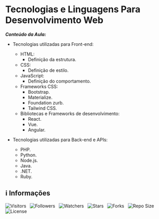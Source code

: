 <!-- Título -->
# Tecnologias e Linguagens Para Desenvolvimento Web

***Conteúdo da Aula:***

* Tecnologias utilizadas para Front-end:
  * HTML:
    * Definição da estrutura.
  * CSS:
    * Definição de estilo.
  * JavaScript:
    * Definição do comportamento.
  * Frameworks CSS:
    * Bootstrap.
    * Materialize.
    * Foundation zurb.
    * Tailwind CSS.
  * Bibliotecas e Frameworks de desenvolvimento:
    * React.
    * Vue.
    * Angular.

* Tecnologias utilizadas para Back-end e APIs:
  * PHP.
  * Python.
  * Node.js.
  * Java.
  * .NET.
  * Ruby.

<!-- Informações -->
## &#8505; Informações

![Visitors](https://api.visitorbadge.io/api/visitors?path=Devsgeeknerd%2Fcla-tec-lin-par-des-web-apl-web-apl-arq-fun-bas&label=Visitantes&labelColor=%23700070&labelStyle=none&countColor=%23000fff&style=plastic&color=%23ffffff "Total de Visitantes")
&nbsp;
![Followers](https://img.shields.io/github/followers/Devsgeeknerd?style=p&label=Seguidores&labelColor=800080&color=000fff "Total de Seguidores")
&nbsp;
![Watchers](https://img.shields.io/github/watchers/Devsgeeknerd/cla-tec-lin-par-des-web-apl-web-apl-arq-fun-bas?style=p&label=Observadores&labelColor=800080&color=000fff "Total de Observadores")
&nbsp;
![Stars](https://img.shields.io/github/stars/Devsgeeknerd/cla-tec-lin-par-des-web-apl-web-apl-arq-fun-bas?style=p&label=Estrelas&labelColor=800080&color=000fff "Total de Estrelas")
&nbsp;
![Forks](https://img.shields.io/github/forks/Devsgeeknerd/cla-tec-lin-par-des-web-apl-web-apl-arq-fun-bas?style=p&label=Bifurcações&labelColor=800080&color=000fff "Total de Bifurcações")
&nbsp;
![Repo Size](https://img.shields.io/github/repo-size/Devsgeeknerd/cla-tec-lin-par-des-web-apl-web-apl-arq-fun-bas?style=p&label=Tamanho&labelColor=800080&color=000fff "Tamanho do Repositório")
&nbsp;
![License](https://img.shields.io/github/license/Devsgeeknerd/cla-tec-lin-par-des-web-apl-web-apl-arq-fun-bas?style=p&label=Licença&labelColor=800080&color=000fff "Licença do Repositório")
